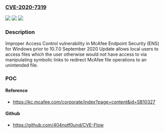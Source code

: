### [CVE-2020-7319](https://cve.mitre.org/cgi-bin/cvename.cgi?name=CVE-2020-7319)
![](https://img.shields.io/static/v1?label=Product&message=Endpoint%20Security%20for%20Windows%20&color=blue)
![](https://img.shields.io/static/v1?label=Version&message=10.7.x%3C%2010.7.0%20September%202020%20Update%20&color=brighgreen)
![](https://img.shields.io/static/v1?label=Vulnerability&message=CWE-59%3A%20Improper%20Link%20Resolution%20Before%20File%20Access%20('Link%20Following')&color=brighgreen)

### Description

Improper Access Control vulnerability in McAfee Endpoint Security (ENS) for Windows prior to 10.7.0 September 2020 Update allows local users to access files which the user otherwise would not have access to via manipulating symbolic links to redirect McAfee file operations to an unintended file.

### POC

#### Reference
- https://kc.mcafee.com/corporate/index?page=content&id=SB10327

#### Github
- https://github.com/404notf0und/CVE-Flow

